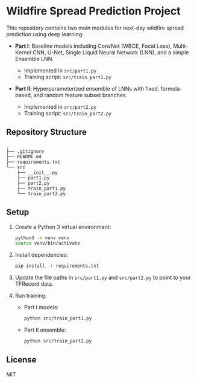# Wildfire Spread Prediction Project

This repository contains two main modules for next-day wildfire spread prediction using deep learning:

- **Part I**: Baseline models including ConvNet (WBCE, Focal Loss), Multi-Kernel CNN, U-Net, Single Liquid Neural Network (LNN), and a simple Ensemble LNN.
  - Implemented in `src/part1.py`
  - Training script: `src/train_part1.py`

- **Part II**: Hyperparameterized ensemble of LNNs with fixed, formula-based, and random feature subset branches.
  - Implemented in `src/part2.py`
  - Training script: `src/train_part2.py`

## Repository Structure

```
.
├── .gitignore
├── README.md
├── requirements.txt
└── src
    ├── __init__.py
    ├── part1.py
    ├── part2.py
    ├── train_part1.py
    └── train_part2.py
```

## Setup

1. Create a Python 3 virtual environment:
   ```bash
   python3 -m venv venv
   source venv/bin/activate
   ```

2. Install dependencies:
   ```bash
   pip install -r requirements.txt
   ```

3. Update the file paths in `src/part1.py` and `src/part2.py` to point to your TFRecord data.

4. Run training:
   - Part I models:
     ```bash
     python src/train_part1.py
     ```
   - Part II ensemble:
     ```bash
     python src/train_part2.py
     ```

## License

MIT
